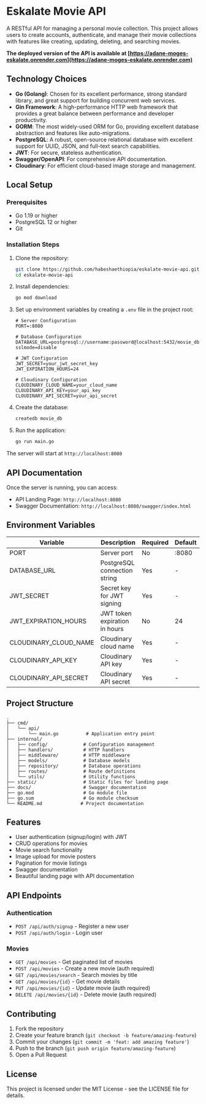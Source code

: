 # Eskalate Movie API

A RESTful API for managing a personal movie collection. This project allows users to create accounts, authenticate, and manage their movie collections with features like creating, updating, deleting, and searching movies.

**The deployed version of the API is available at [https://adane-moges-eskalate.onrender.com](https://adane-moges-eskalate.onrender.com)**

## Technology Choices

- **Go (Golang)**: Chosen for its excellent performance, strong standard library, and great support for building concurrent web services.
- **Gin Framework**: A high-performance HTTP web framework that provides a great balance between performance and developer productivity.
- **GORM**: The most widely-used ORM for Go, providing excellent database abstraction and features like auto-migrations.
- **PostgreSQL**: A robust, open-source relational database with excellent support for UUID, JSON, and full-text search capabilities.
- **JWT**: For secure, stateless authentication.
- **Swagger/OpenAPI**: For comprehensive API documentation.
- **Cloudinary**: For efficient cloud-based image storage and management.

## Local Setup

### Prerequisites

- Go 1.19 or higher
- PostgreSQL 12 or higher
- Git

### Installation Steps

1. Clone the repository:

   ```bash
   git clone https://github.com/habeshaethiopia/eskalate-movie-api.git
   cd eskalate-movie-api
   ```

2. Install dependencies:

   ```bash
   go mod download
   ```

3. Set up environment variables by creating a `.env` file in the project root:

   ```env
   # Server Configuration
   PORT=:8080

   # Database Configuration
   DATABASE_URL=postgresql://username:password@localhost:5432/movie_db?sslmode=disable

   # JWT Configuration
   JWT_SECRET=your_jwt_secret_key
   JWT_EXPIRATION_HOURS=24

   # Cloudinary Configuration
   CLOUDINARY_CLOUD_NAME=your_cloud_name
   CLOUDINARY_API_KEY=your_api_key
   CLOUDINARY_API_SECRET=your_api_secret
   ```

4. Create the database:

   ```bash
   createdb movie_db
   ```

5. Run the application:
   ```bash
   go run main.go
   ```

The server will start at `http://localhost:8080`

## API Documentation

Once the server is running, you can access:

- API Landing Page: `http://localhost:8080`
- Swagger Documentation: `http://localhost:8080/swagger/index.html`

## Environment Variables

| Variable              | Description                   | Required | Default |
| --------------------- | ----------------------------- | -------- | ------- |
| PORT                  | Server port                   | No       | :8080   |
| DATABASE_URL          | PostgreSQL connection string  | Yes      | -       |
| JWT_SECRET            | Secret key for JWT signing    | Yes      | -       |
| JWT_EXPIRATION_HOURS  | JWT token expiration in hours | No       | 24      |
| CLOUDINARY_CLOUD_NAME | Cloudinary cloud name         | Yes      | -       |
| CLOUDINARY_API_KEY    | Cloudinary API key            | Yes      | -       |
| CLOUDINARY_API_SECRET | Cloudinary API secret         | Yes      | -       |

## Project Structure

```
.
├── cmd/
│   └── api/
│       └── main.go          # Application entry point
├── internal/
│   ├── config/             # Configuration management
│   ├── handlers/           # HTTP handlers
│   ├── middleware/         # HTTP middleware
│   ├── models/             # Database models
│   ├── repository/         # Database operations
│   ├── routes/             # Route definitions
│   └── utils/              # Utility functions
├── static/                 # Static files for landing page
├── docs/                   # Swagger documentation
├── go.mod                  # Go module file
├── go.sum                  # Go module checksum
└── README.md              # Project documentation
```

## Features

- User authentication (signup/login) with JWT
- CRUD operations for movies
- Movie search functionality
- Image upload for movie posters
- Pagination for movie listings
- Swagger documentation
- Beautiful landing page with API documentation

## API Endpoints

### Authentication

- `POST /api/auth/signup` - Register a new user
- `POST /api/auth/login` - Login user

### Movies

- `GET /api/movies` - Get paginated list of movies
- `POST /api/movies` - Create a new movie (auth required)
- `GET /api/movies/search` - Search movies by title
- `GET /api/movies/{id}` - Get movie details
- `PUT /api/movies/{id}` - Update movie (auth required)
- `DELETE /api/movies/{id}` - Delete movie (auth required)

## Contributing

1. Fork the repository
2. Create your feature branch (`git checkout -b feature/amazing-feature`)
3. Commit your changes (`git commit -m 'feat: add amazing feature'`)
4. Push to the branch (`git push origin feature/amazing-feature`)
5. Open a Pull Request

## License

This project is licensed under the MIT License - see the LICENSE file for details.
